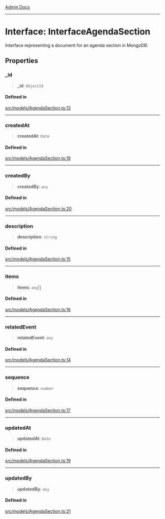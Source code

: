 [Admin Docs](/)

***

# Interface: InterfaceAgendaSection

Interface representing a document for an agenda section in MongoDB.

## Properties

### \_id

> **\_id**: `ObjectId`

#### Defined in

[src/models/AgendaSection.ts:13](https://github.com/Suyash878/talawa-api/blob/cfd688207611ba245c99edd8dbaccb2cdbf6a043/src/models/AgendaSection.ts#L13)

***

### createdAt

> **createdAt**: `Date`

#### Defined in

[src/models/AgendaSection.ts:18](https://github.com/Suyash878/talawa-api/blob/cfd688207611ba245c99edd8dbaccb2cdbf6a043/src/models/AgendaSection.ts#L18)

***

### createdBy

> **createdBy**: `any`

#### Defined in

[src/models/AgendaSection.ts:20](https://github.com/Suyash878/talawa-api/blob/cfd688207611ba245c99edd8dbaccb2cdbf6a043/src/models/AgendaSection.ts#L20)

***

### description

> **description**: `string`

#### Defined in

[src/models/AgendaSection.ts:15](https://github.com/Suyash878/talawa-api/blob/cfd688207611ba245c99edd8dbaccb2cdbf6a043/src/models/AgendaSection.ts#L15)

***

### items

> **items**: `any`[]

#### Defined in

[src/models/AgendaSection.ts:16](https://github.com/Suyash878/talawa-api/blob/cfd688207611ba245c99edd8dbaccb2cdbf6a043/src/models/AgendaSection.ts#L16)

***

### relatedEvent

> **relatedEvent**: `any`

#### Defined in

[src/models/AgendaSection.ts:14](https://github.com/Suyash878/talawa-api/blob/cfd688207611ba245c99edd8dbaccb2cdbf6a043/src/models/AgendaSection.ts#L14)

***

### sequence

> **sequence**: `number`

#### Defined in

[src/models/AgendaSection.ts:17](https://github.com/Suyash878/talawa-api/blob/cfd688207611ba245c99edd8dbaccb2cdbf6a043/src/models/AgendaSection.ts#L17)

***

### updatedAt

> **updatedAt**: `Date`

#### Defined in

[src/models/AgendaSection.ts:19](https://github.com/Suyash878/talawa-api/blob/cfd688207611ba245c99edd8dbaccb2cdbf6a043/src/models/AgendaSection.ts#L19)

***

### updatedBy

> **updatedBy**: `any`

#### Defined in

[src/models/AgendaSection.ts:21](https://github.com/Suyash878/talawa-api/blob/cfd688207611ba245c99edd8dbaccb2cdbf6a043/src/models/AgendaSection.ts#L21)
